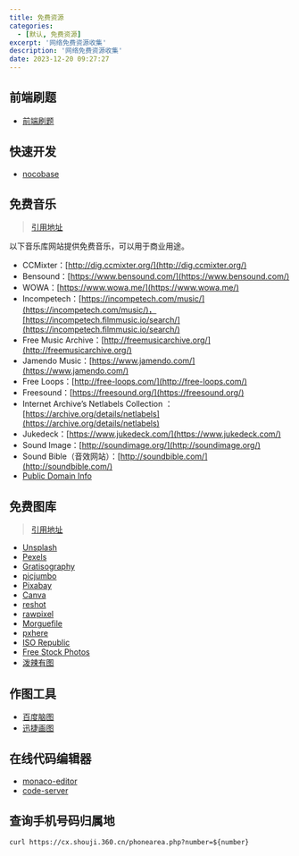 ```yaml
---
title: 免费资源
categories:
  - [默认, 免费资源]
excerpt: '网络免费资源收集'
description: '网络免费资源收集'
date: 2023-12-20 09:27:27
---
```


## 前端刷题

- [前端刷题](https://fe.ecool.fun/topic-list?tagId=32)

## 快速开发

- [nocobase](https://cn.nocobase.com/)

## 免费音乐

> [引用地址](https://github.com/ruanyf/weekly/blob/master/docs/free-music.md)

以下音乐库网站提供免费音乐，可以用于商业用途。

- CCMixter：[http://dig.ccmixter.org/](http://dig.ccmixter.org/)
- Bensound：[https://www.bensound.com/](https://www.bensound.com/)
- WOWA：[https://www.wowa.me/](https://www.wowa.me/)
- Incompetech：[https://incompetech.com/music/](https://incompetech.com/music/)，[https://incompetech.filmmusic.io/search/](https://incompetech.filmmusic.io/search/)
- Free Music Archive：[http://freemusicarchive.org/](http://freemusicarchive.org/)
- Jamendo Music：[https://www.jamendo.com/](https://www.jamendo.com/)
- Free Loops：[http://free-loops.com/](http://free-loops.com/)
- Freesound：[https://freesound.org/](https://freesound.org/)
- Internet Archive’s Netlabels Collection ：[https://archive.org/details/netlabels](https://archive.org/details/netlabels)
- Jukedeck：[https://www.jukedeck.com/](https://www.jukedeck.com/)
- Sound Image：[http://soundimage.org/](http://soundimage.org/)
- Sound Bible（音效网站）：[http://soundbible.com/](http://soundbible.com/)
- [Public Domain Info](https://www.pdinfo.com/royalty-free-music.php)


## 免费图库

> [引用地址](https://github.com/ruanyf/weekly/blob/master/docs/free-photos.md)

- [Unsplash](https://unsplash.com/)
- [Pexels](https://www.pexels.com/)
- [Gratisography](https://gratisography.com/)
- [picjumbo](https://picjumbo.com/)
- [Pixabay](https://pixabay.com/)
- [Canva](https://www.canva.com/photos/free/)
- [reshot](https://www.reshot.com/)
- [rawpixel](https://www.rawpixel.com/)
- [Morguefile](https://morguefile.com/)
- [pxhere](https://pxhere.com/)
- [ISO Republic](https://isorepublic.com/)
- [Free Stock Photos](https://taken.photos/)
- [泼辣有图](http://www.polayoutu.com)

## 作图工具

- [百度脑图](http://naotu.baidu.com/)
- [迅捷画图](https://www.liuchengtu.com/)


## 在线代码编辑器

- [monaco-editor](https://github.com/Microsoft/monaco-editor)
- [code-server](https://github.com/codercom/code-server)

## 查询手机号码归属地

```shell
curl https://cx.shouji.360.cn/phonearea.php?number=${number}
```
